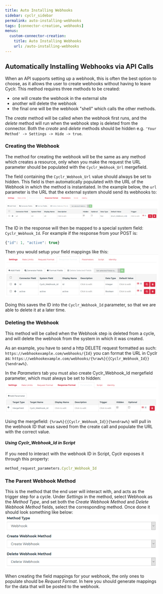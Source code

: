 ```yaml
---
title: Auto Installing Webhooks
sidebar: cyclr_sidebar
permalink: auto-installing-webhooks
tags: [connector-creation, webhooks]
menus:
  custom-connector-creation:
    title: Auto Installing Webhooks
    url: /auto-installing-webhooks
---
```

## Automatically Installing Webhooks via API Calls

When an API supports setting up a webhook, this is often the best option to choose, as it allows the user to create webhooks without having to leave Cyclr.
This method requires three methods to be created:
* one will create the webhook in the external site
* another will delete the webhook
* the final one will be the webhook "shell" which calls the other methods.

The *create* method will be called when the webhook first runs, and the *delete* method will run when the webhook step is deleted from the connector. Both the *create* and *delete* methods should be hidden e.g. `'Your Method' -> Settings -> Hide -> true`.

### Creating the Webhook
The method for creating the webhook will be the same as any method which creates a resource, only when you make the request the URL parameter should be populated with the `Cyclr_Webhook_Url` mergefield. 

The field containing the `Cyclr_Webhook_Url` value should always be set to hidden. This field is then automatically populated with the URL of the Webhook in which the method is instantiated. In the example below, the `url` parameter is the URL that the external system should send its webhooks to:
![](./images/create_webhook_url.png)

The ID in the response will then be mapped to a special system field: `Cyclr_Webhook_Id`.
For example if the response from your POST is: 
```javascript
{"id": 1, "active": true}
```
Then you would setup your field mappings like this:
![](./images/create_webhook_mapping.PNG)

Doing this saves the ID into the `Cyclr_Webhook_Id` parameter, so that we are able to delete it at a later time.

### Deleting the Webhook
This method will be called when the Webhook step is deleted from a cycle, and will delete the webhook from the system in which it was created.

As an example, you have to send a http DELETE request formatted as such: `https://webhookexample.com/webhooks/{Id}` you can format the URL in Cyclr as: `https://webhookexample.com/webhooks/{%raw%}{{Cyclr_Webhook_Id}}{%endraw%}`.

In the *Parameters* tab you must also create Cyclr_Webhook_Id mergefield parameter, which must always be set to hidden:
![](./images/delete_webhook_parameter.png)

Using the mergefield: `{%raw%}{{Cyclr_Webhook_Id}}{%endraw%}` will pull in the webhook ID that was saved from the create call and populate the URL with the correct value.

#### *Using Cyclr_Webhook_Id in Script*
If you need to interact with the webhook ID in Script, Cyclr exposes it through this property:
```javascript 
method_request_parameters.Cyclr_Webhook_Id
```

### The Parent Webhook Method
This is the method that the end user will interact with, and acts as the trigger step for a cycle.
Under *Settings* in the method, select Webhook as the *Method Type*, and set both the *Create Webhook Method* and *Delete Webhook Method* fields, select the corresponding method. Once done it should look something like below:
![](./images/webhook_example_settings.PNG)

When creating the field mappings for your webhook, the only ones to populate should be *Request Format*. In here you should generate mappings for the data that will be posted to the webhook.
